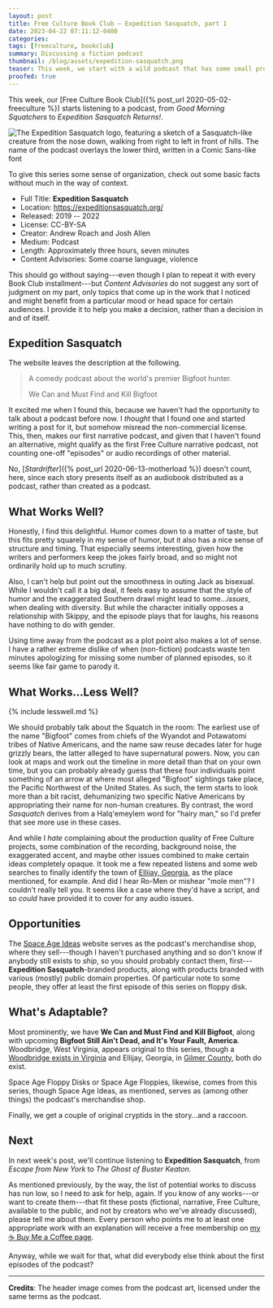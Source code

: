 ```yaml
---
layout: post
title: Free Culture Book Club — Expedition Sasquatch, part 1
date: 2023-04-22 07:11:12-0400
categories:
tags: [freeculture, bookclub]
summary: Discussing a fiction podcast
thumbnail: /blog/assets/expedition-sasquatch.png
teaser: This week, we start with a wild podcast that has some small problems, but might rate as one of my favorite projects so far.
proofed: true
---
```


This week, our [Free Culture Book Club]({% post_url 2020-05-02-freeculture %}) starts listening to a podcast, from *Good Morning Squatchers* to *Expedition Sasquatch Returns!*.

![The Expedition Sasquatch logo, featuring a sketch of a Sasquatch-like creature from the nose down, walking from right to left in front of hills.  The name of the podcast overlays the lower third, written in a Comic Sans-like font](/blog/assets/expedition-sasquatch.png "Squatch the skies?")

To give this series some sense of organization, check out some basic facts without much in the way of context.

 * Full Title:  **Expedition Sasquatch**
 * Location:  <https://expeditionsasquatch.org/>
 * Released:  2019 -- 2022
 * License:  CC-BY-SA
 * Creator:  Andrew Roach and Josh Allen
 * Medium:  Podcast
 * Length:  Approximately three hours, seven minutes
 * Content Advisories:  Some coarse language, violence

This should go without saying---even though I plan to repeat it with every Book Club installment---but *Content Advisories* do not suggest any sort of judgment on my part, only topics that come up in the work that I noticed and might benefit from a particular mood or head space for certain audiences.  I provide it to help you make a decision, rather than a decision in and of itself.

## Expedition Sasquatch

The website leaves the description at the following.

 > A comedy podcast about the world's premier Bigfoot hunter.
 >
 > We Can and Must Find and Kill Bigfoot

It excited me when I found this, because we haven't had the opportunity to talk about a podcast before now.  I *thought* that I found one and started writing a post for it, but somehow misread the non-commercial license.  This, then, makes our first narrative podcast, and given that I haven't found an alternative, might qualify as the first Free Culture narrative podcast, not counting one-off "episodes" or audio recordings of other material.

No, [*Stardrifter*]({% post_url 2020-06-13-motherload %}) doesn't count, here, since each story presents itself as an audiobook distributed as a podcast, rather than created as a podcast.

## What Works Well?

Honestly, I find this delightful.  Humor comes down to a matter of taste, but this fits pretty squarely in my sense of humor, but it also has a nice sense of structure and timing.  That especially seems interesting, given how the writers and performers keep the jokes fairly broad, and so might not ordinarily hold up to much scrutiny.

Also, I can't help but point out the smoothness in outing Jack as bisexual.  While I wouldn't call it a big deal, it feels easy to assume that the style of humor and the exaggerated Southern drawl might lead to some...*issues*, when dealing with diversity.  But while the character initially opposes a relationship with Skippy, and the episode plays that for laughs, his reasons have nothing to do with gender.

Using time away from the podcast as a plot point also makes a lot of sense.  I have a rather extreme dislike of when (non-fiction) podcasts waste ten minutes apologizing for missing some number of planned episodes, so it seems like fair game to parody it.

## What Works...Less Well?

{% include lesswell.md %}

We should probably talk about the Squatch in the room:  The earliest use of the name "Bigfoot" comes from chiefs of the Wyandot and Potawatomi tribes of Native Americans, and the name saw reuse decades later for huge grizzly bears, the latter alleged to have supernatural powers.  Now, you can look at maps and work out the timeline in more detail than that on your own time, but you can probably already guess that these four individuals point something of an arrow at where most alleged "Bigfoot" sightings take place, the Pacific Northwest of the United States.  As such, the term starts to look more than a bit racist, dehumanizing two specific Native Americans by appropriating their name for non-human creatures.  By contrast, the word *Sasquatch* derives from a Halq'emeylem word for "hairy man," so I'd prefer that see more use in these cases.

And while I *hate* complaining about the production quality of Free Culture projects, some combination of the recording, background noise, the exaggerated accent, and maybe other issues combined to make certain ideas completely opaque.  It took me a few repeated listens and some web searches to finally identify the town of [Ellijay, Georgia](https://en.wikipedia.org/wiki/Ellijay%2C_Georgia), as the place mentioned, for example.  And did I hear Ro-Men or mishear "mole men"?  I couldn't really tell you.  It seems like a case where they'd have a script, and so *could* have provided it to cover for any audio issues.

## Opportunities

The [Space Age Ideas](https://spaceageideas.com) website serves as the podcast's merchandise shop, where they sell---though I haven't purchased anything and so don't know if anybody still exists to *ship*, so you should probably contact them, first---**Expedition Sasquatch**-branded products, along with products branded with various (mostly) public domain properties.  Of particular note to some people, they offer at least the first episode of this series on floppy disk.

## What's Adaptable?

Most prominently, we have **We Can and Must Find and Kill Bigfoot**, along with upcoming **Bigfoot Still Ain't Dead, and It's Your Fault, America**.  Woodbridge, West Virginia, appears original to this series, though a [Woodbridge exists in Virginia](https://en.wikipedia.org/wiki/Woodbridge,_Virginia) and Ellijay, Georgia, in [Gilmer County](https://en.wikipedia.org/wiki/Gilmer_County,_Georgia), both do exist.

Space Age Floppy Disks or Space Age Floppies, likewise, comes from this series, though Space Age Ideas, as mentioned, serves as (among other things) the podcast's merchandise shop.

Finally, we get a couple of original cryptids in the story...and a raccoon.

## Next

In next week's post, we'll continue listening to **Expedition Sasquatch**, from *Escape from New York* to *The Ghost of Buster Keaton*.

As mentioned previously, by the way, the list of potential works to discuss has run low, so I need to ask for help, again.  If you know of any works---or want to create them---that fit these posts (fictional, narrative, Free Culture, available to the public, and not by creators who we've already discussed), please tell me about them.  Every person who points me to at least one appropriate work with an explanation will receive a free membership on [my ☕ Buy Me a Coffee page](https://buymeacoffee.com/jcolag).

Anyway, while we wait for that, what did everybody else think about the first episodes of the podcast?

* * *

**Credits**:  The header image comes from the podcast art, licensed under the same terms as the podcast.
